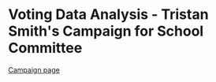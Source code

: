 # Voting Data Analysis - Tristan Smith's Campaign for School Committee

[Campaign page](https://www.smithforlynn.com/)

